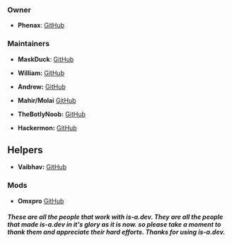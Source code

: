 ### Owner

- **Phenax**: [GitHub](https://github.com/phenax)

### Maintainers

- **MaskDuck**: [GitHub](https://github.com/MaskDuck)

- **William:** [GitHub](https://github.com/WilliamDavidHarrison)

- **Andrew:** [GitHub](https://github.com/andrewstech)

- **Mahir/Molai** [GitHub](https://github.com/mtgsquad)

- **TheBotlyNoob:** [GitHub](https://github.com/TheBotlyNoob)

- **Hackermon:** [GitHub](https://github.com/hackermondev)

## Helpers

- **Vaibhav:** [GitHub](https://github.com/VaibhavSys)

### Mods
- **Omxpro** [GitHub](https://github.com/TerraPlayz)


##### These are all the people that work with is-a.dev. They are all the people that made is-a.dev in it's glory as it is now. so please take a moment to thank them and appreciate their hard efforts. Thanks for using is-a.dev.
